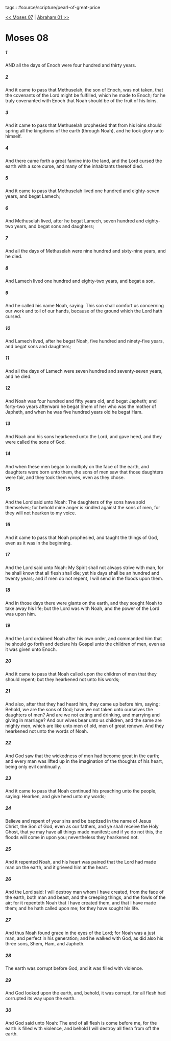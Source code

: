 tags:: #source/scripture/pearl-of-great-price

[<< Moses 07](pearl-of-great-price/01_Moses/Moses_07.md) | [Abraham 01 >>](pearl-of-great-price/02_Abraham/Abraham_01.md)

# Moses 08

##### 1

AND all the days of Enoch were four hundred and thirty years.

##### 2

And it came to pass that Methuselah, the son of Enoch, was not taken, that the covenants of the Lord might be fulfilled, which he made to Enoch; for he truly covenanted with Enoch that Noah should be of the fruit of his loins.

##### 3

And it came to pass that Methuselah prophesied that from his loins should spring all the kingdoms of the earth (through Noah), and he took glory unto himself.

##### 4

And there came forth a great famine into the land, and the Lord cursed the earth with a sore curse, and many of the inhabitants thereof died.

##### 5

And it came to pass that Methuselah lived one hundred and eighty-seven years, and begat Lamech;

##### 6

And Methuselah lived, after he begat Lamech, seven hundred and eighty-two years, and begat sons and daughters;

##### 7

And all the days of Methuselah were nine hundred and sixty-nine years, and he died.

##### 8

And Lamech lived one hundred and eighty-two years, and begat a son,

##### 9

And he called his name Noah, saying: This son shall comfort us concerning our work and toil of our hands, because of the ground which the Lord hath cursed.

##### 10

And Lamech lived, after he begat Noah, five hundred and ninety-five years, and begat sons and daughters;

##### 11

And all the days of Lamech were seven hundred and seventy-seven years, and he died.

##### 12

And Noah was four hundred and fifty years old, and begat Japheth; and forty-two years afterward he begat Shem of her who was the mother of Japheth, and when he was five hundred years old he begat Ham.

##### 13

And Noah and his sons hearkened unto the Lord, and gave heed, and they were called the sons of God.

##### 14

And when these men began to multiply on the face of the earth, and daughters were born unto them, the sons of men saw that those daughters were fair, and they took them wives, even as they chose.

##### 15

And the Lord said unto Noah: The daughters of thy sons have sold themselves; for behold mine anger is kindled against the sons of men, for they will not hearken to my voice.

##### 16

And it came to pass that Noah prophesied, and taught the things of God, even as it was in the beginning.

##### 17

And the Lord said unto Noah: My Spirit shall not always strive with man, for he shall know that all flesh shall die; yet his days shall be an hundred and twenty years; and if men do not repent, I will send in the floods upon them.

##### 18

And in those days there were giants on the earth, and they sought Noah to take away his life; but the Lord was with Noah, and the power of the Lord was upon him.

##### 19

And the Lord ordained Noah after his own order, and commanded him that he should go forth and declare his Gospel unto the children of men, even as it was given unto Enoch.

##### 20

And it came to pass that Noah called upon the children of men that they should repent; but they hearkened not unto his words;

##### 21

And also, after that they had heard him, they came up before him, saying: Behold, we are the sons of God; have we not taken unto ourselves the daughters of men? And are we not eating and drinking, and marrying and giving in marriage? And our wives bear unto us children, and the same are mighty men, which are like unto men of old, men of great renown. And they hearkened not unto the words of Noah.

##### 22

And God saw that the wickedness of men had become great in the earth; and every man was lifted up in the imagination of the thoughts of his heart, being only evil continually.

##### 23

And it came to pass that Noah continued his preaching unto the people, saying: Hearken, and give heed unto my words;

##### 24

Believe and repent of your sins and be baptized in the name of Jesus Christ, the Son of God, even as our fathers, and ye shall receive the Holy Ghost, that ye may have all things made manifest; and if ye do not this, the floods will come in upon you; nevertheless they hearkened not.

##### 25

And it repented Noah, and his heart was pained that the Lord had made man on the earth, and it grieved him at the heart.

##### 26

And the Lord said: I will destroy man whom I have created, from the face of the earth, both man and beast, and the creeping things, and the fowls of the air; for it repenteth Noah that I have created them, and that I have made them; and he hath called upon me; for they have sought his life.

##### 27

And thus Noah found grace in the eyes of the Lord; for Noah was a just man, and perfect in his generation; and he walked with God, as did also his three sons, Shem, Ham, and Japheth.

##### 28

The earth was corrupt before God, and it was filled with violence.

##### 29

And God looked upon the earth, and, behold, it was corrupt, for all flesh had corrupted its way upon the earth.

##### 30

And God said unto Noah: The end of all flesh is come before me, for the earth is filled with violence, and behold I will destroy all flesh from off the earth.

